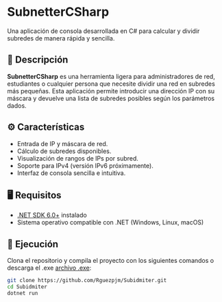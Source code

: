 <img src=""/>

# SubnetterCSharp

Una aplicación de consola desarrollada en C# para calcular y dividir subredes de manera rápida y sencilla.

## 📌 Descripción

**SubnetterCSharp** es una herramienta ligera para administradores de red, estudiantes o cualquier persona que necesite dividir una red en subredes más pequeñas. Esta aplicación permite introducir una dirección IP con su máscara y devuelve una lista de subredes posibles según los parámetros dados.

## ⚙️ Características

- Entrada de IP y máscara de red.
- Cálculo de subredes disponibles.
- Visualización de rangos de IPs por subred.
- Soporte para IPv4 (versión IPv6 próximamente).
- Interfaz de consola sencilla e intuitiva.

## 🖥️ Requisitos

- [.NET SDK 6.0+](https://dotnet.microsoft.com/en-us/download) instalado
- Sistema operativo compatible con .NET (Windows, Linux, macOS)

## 🚀 Ejecución

Clona el repositorio y compila el proyecto con los siguientes comandos o descarga el .exe <a href="#">archivo .exe</a>:

```bash
git clone https://github.com/Rguezpjm/Subidmiter.git
cd Subidmiter
dotnet run
